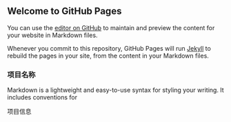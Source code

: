 ## Welcome to GitHub Pages

You can use the [editor on GitHub](https://github.com/ALEXMORCER87/test/edit/gh-pages/index.md) to maintain and preview the content for your website in Markdown files.

Whenever you commit to this repository, GitHub Pages will run [Jekyll](https://jekyllrb.com/) to rebuild the pages in your site, from the content in your Markdown files.

### 项目名称

Markdown is a lightweight and easy-to-use syntax for styling your writing. It includes conventions for

项目信息
